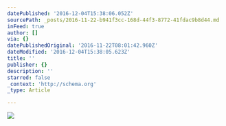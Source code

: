 ```yaml
---
datePublished: '2016-12-04T15:38:06.052Z'
sourcePath: _posts/2016-11-22-b941f3cc-168d-44f3-8772-41fdac9b8d44.md
inFeed: true
author: []
via: {}
datePublishedOriginal: '2016-11-22T08:01:42.960Z'
dateModified: '2016-12-04T15:38:05.623Z'
title: ''
publisher: {}
description: ''
starred: false
_context: 'http://schema.org'
_type: Article

---
```

![](https://the-grid-user-content.s3-us-west-2.amazonaws.com/aece6ca6-6418-4c26-8726-c23b51d216fd.jpg)